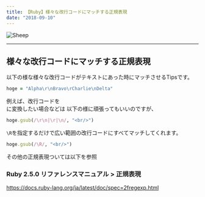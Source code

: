 ```yaml
---
title: 【Ruby】様々な改行コードにマッチする正規表現  
date: "2018-09-10"
---
```


![Sheep](./sheep.jpg)  

---

## 様々な改行コードにマッチする正規表現

以下の様な様々な改行コードがテキストにあった時にマッチさせるTipsです。

```ruby
hoge = "Alpha\r\nBravo\rCharlie\nDelta"
```

例えば、改行コードを<br/>に変換したい場合などは
以下の様に頑張ってもいいのですが、

```ruby
hoge.gsub(/\r\n|\r|\n/, "<br/>")
```

```\R```を指定するだけで広い範囲の改行コードにすべてマッチしてくれます。

```ruby
hoge.gsub(/\R/, "<br/>")
```

その他の正規表現ついては以下を参照

### Ruby 2.5.0 リファレンスマニュアル > 正規表現  
https://docs.ruby-lang.org/ja/latest/doc/spec=2fregexp.html
